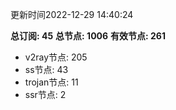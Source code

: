 更新时间2022-12-29 14:40:24

**总订阅: 45**
**总节点: 1006**
**有效节点: 261**
- v2ray节点: 205
- ss节点: 43
- trojan节点: 11
- ssr节点: 2
